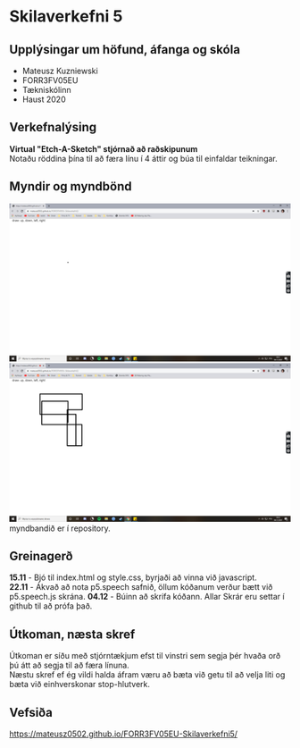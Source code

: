 # Skilaverkefni 5
## Upplýsingar um höfund, áfanga og skóla
- Mateusz Kuzniewski
- FORR3FV05EU
- Tækniskólinn
- Haust 2020
## Verkefnalýsing
**Virtual "Etch-A-Sketch" stjórnað að raðskipunum**  
Notaðu röddina þína til að færa línu í 4 áttir og búa til einfaldar teikningar.
## Myndir og myndbönd
![siðan](mynd1.png)
![teikning](mynd2.png)
myndbandið er í repository.
## Greinagerð
**15.11** - Bjó til index.html og style.css, byrjaði að vinna við javascript.  
**22.11** - Ákvað að nota p5.speech safnið, öllum kóðanum verður bætt við p5.speech.js skrána.
**04.12** - Búinn að skrifa kóðann. Allar Skrár eru settar í github til að prófa það.
## Útkoman, næsta skref
Útkoman er síðu með stjórntækjum efst til vinstri sem segja þér hvaða orð þú átt að segja til að færa línuna.  
Næstu skref ef ég vildi halda áfram væru að bæta við getu til að velja liti  og bæta við einhverskonar stop-hlutverk.  
## Vefsiða
https://mateusz0502.github.io/FORR3FV05EU-Skilaverkefni5/
